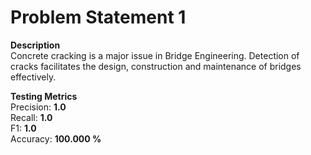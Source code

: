 # Problem Statement 1


**Description**  
Concrete cracking is a major issue in Bridge Engineering. Detection of cracks facilitates the design, construction and maintenance of bridges effectively.


**Testing Metrics**  
Precision: **1.0**  
Recall: **1.0**  
F1: **1.0**  
Accuracy: **100.000 %**  
